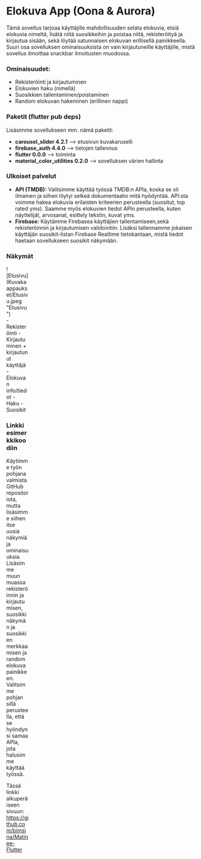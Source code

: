 # Elokuva App (Oona & Aurora)

Tämä sovellus tarjoaa käyttäjille mahdollisuuden selata elokuvia, etsiä elokuvia nimeltä, lisätä niitä suosikkeihin ja poistaa niitä, rekisteröityä ja kirjautua sisään, sekä löytää satunnaisen elokuvan erillisellä painikkeella. Suuri osa sovelluksen ominaisuuksista on vain kirjautuneille käyttäjille, mistä sovellus ilmoittaa snackbar ilmoitusten muodossa. 

### Ominaisuudet: 
- Rekisteröinti ja kirjautuminen
- Elokuvien haku (nimellä)
- Suosikkien tallentaminen/poistaminen
- Random elokuvan hakeminen (erillinen nappi)

### Paketit (flutter pub deps)
Lisäsimme sovellukseen mm. nämä paketit: 

- **carousel_slider 4.2.1** --> etusivun kuvakaruselli
- **firebase_auth 4.4.0** --> tietojen tallennus
- **flutter 0.0.0** --> toiminta
- **material_color_utilities 0.2.0** --> sovelluksen värien hallinta

### Ulkoiset palvelut 
- **API (TMDB):** 
Valitsimme käyttää työssä TMDB:n APIa, koska se oli ilmainen ja siihen löytyi selkeä dokumentaatio mitä hyödyntää. API:sta voimme hakea elokuvia erilaisten kriteerien perusteella (suositut, top rated yms). Saamme myös elokuvien tiedot APIn perusteella, kuten näyttelijät, arvosanat, esittely tekstin, kuvat yms. 
- **Firebase:**
Käytämme Firebasea käyttäjien tallentamiseen,sekä rekisteröinnin ja kirjautumisen validointiin. Lisäksi tallennamme jokaisen käyttäjän suosikit-listan Firebase Realtime tietokantaan, mistä tiedot haetaan sovellukseen suosikit näkymään. 

### Näkymät
<div style="width:60px ; height: 60px">
![Etusivu](Kuvakaappaukset/Etusivu.jpeg "Etusivu")
  <div>
- Rekisteröinti
- Kirjautuminen + kirjautunut käyttäjä
- Elokuvan info/tiedot
- Haku
- Suosikit

### Linkki esimerkkikoodiin
Käytimme työn pohjana valmista GitHub repositoriota, mutta lisäsimme siihen itse uusia näkymiä ja ominaisuuksia. Lisäsimme muun muassa rekisteröinnin ja kirjautumisen, suosikki näkymän ja suosikkien merkkaamisen ja random elokuva painikkeen. Valitsimme pohjan sillä perusteella, että se hyöndynsi samaa APIa, jota halusimme käyttää työssä.

Tässä linkki alkuperäiseen sivuun: https://github.com/bimsina/Matinee-Flutter
